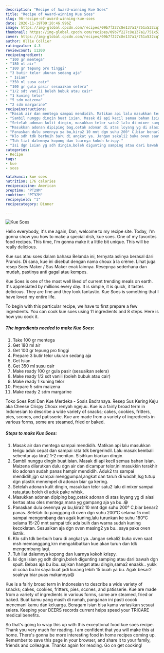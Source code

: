 ```yaml
---
description: "Recipe of Award-winning Kue Soes"
title: "Recipe of Award-winning Kue Soes"
slug: 96-recipe-of-award-winning-kue-soes
date: 2020-11-19T09:20:46.996Z
image: https://img-global.cpcdn.com/recipes/09b7f227c8e137a1/751x532cq70/kue-soes-foto-resep-utama.jpg
thumbnail: https://img-global.cpcdn.com/recipes/09b7f227c8e137a1/751x532cq70/kue-soes-foto-resep-utama.jpg
cover: https://img-global.cpcdn.com/recipes/09b7f227c8e137a1/751x532cq70/kue-soes-foto-resep-utama.jpg
author: Ollie Collier
ratingvalue: 4.3
reviewcount: 11200
recipeingredient:
- "100 gr mentega"
- "180 ml air"
- "100 gr tepung pro tinggi"
- "3 butir telor ukuran sedang aja"
- " Isian"
- "350 ml susu cair"
- "100 gr gula pasir sesuaikan selera"
- "1/2 sdt vanili boleh bubuk atau cair"
- "1 kuning telor"
- "5 sdm maizena"
- "2 sdm margarine"
recipeinstructions:
- "Masak air dan mentega sampai mendidih. Matikan api lalu masukkan terigu aduk cepat dan sampai rata tdk bergerindil. Lalu masak kembali sebentar aja kira2 1-2 menitan. Sisihkan biarkan dingin."
- "Sambil nunggu dingin buat isian. Masak di api kecil semua bahan isian. Maizena dilarutkan dulu dgn air dan dicampur telor,ini masukkin terakhir klo adonan sudah panas hampir mendidih. Aduk2 trs sampai mendidih,jgn sampai menggumpal,angkat dan taruh di wadah,lsg tutup dgn plastik menempel di adonan biar ga kering."
- "Setelah adonan kulit dingin, masukkan telor satu2 lalu di mixer sampai rata,atau boleh di aduk pake whisk."
- "Masukkan adonan dipiping bag,cetak adonan di atas loyang yg di alasi kertas atau oles mentega,mana yg gampang aja ya bu..😁"
- "Panaskan dulu ovennya ya bu,kira2 10 mnt dgn suhu 200° C,biar benar2 panas. Setelah itu panggang di oven dgn suhu 200°C selama 15 mnt sampai mengembang dan agak kuning,lalu turunkan ke suhu 180°C selama 15-20 mnt sampai tdk ada buih dan warna sudah kuning kecoklatan. Sesuaikan aja dgn oven masing2 ya bu.. saya pake oven listrik."
- "Klo sdh tdk berbuih baru di angkat ya. Jangan sekali2 buka oven saat msh memanggang,krn mengakibatkan kue akan turun dan tdk mengembang lagi."
- "Tuh liat dalemnya kopong dan luarnya kokoh krispy."
- "Isi dgn isian yg sdh dingin,boleh digunting samping atau dari bawah dgn spuit. Bebas aja bu ibu..sajikan hangat atau dingin,sama2 enaakk.. yukk di coba bu.Ini saya buat jadi kurang lebih 15 buah ya bu. Agak besar2 soalnya biar puas makannya😄"
categories:
- Recipe
tags:
- kue
- soes

katakunci: kue soes 
nutrition: 176 calories
recipecuisine: American
preptime: "PT29M"
cooktime: "PT32M"
recipeyield: "1"
recipecategory: Dinner

---
```



![Kue Soes](https://img-global.cpcdn.com/recipes/09b7f227c8e137a1/751x532cq70/kue-soes-foto-resep-utama.jpg)

Hello everybody, it's me again, Dan, welcome to my recipe site. Today, I'm gonna show you how to make a special dish, kue soes. One of my favorites food recipes. This time, I'm gonna make it a little bit unique. This will be really delicious.

Kue sus atau soes dalam bahasa Belanda ini, ternyata aslinya berasal dari Prancis. Di sana, kue ini disebut dengan nama choux à la crème. Lihat juga resep Soes Maker / Sus Maker enak lainnya. Resepnya sederhana dan mudah, pastinya anti gagal atau kempes.

Kue Soes is one of the most well liked of current trending meals on earth. It's appreciated by millions every day. It is simple, it is quick, it tastes delicious. They are fine and they look fantastic. Kue Soes is something that I have loved my entire life.


To begin with this particular recipe, we have to first prepare a few ingredients. You can cook kue soes using 11 ingredients and 8 steps. Here is how you cook it.

<!--inarticleads1-->

##### The ingredients needed to make Kue Soes:

1. Take 100 gr mentega
1. Get 180 ml air
1. Get 100 gr tepung pro tinggi
1. Prepare 3 butir telor ukuran sedang aja
1. Get  Isian
1. Get 350 ml susu cair
1. Make ready 100 gr gula pasir (sesuaikan selera)
1. Make ready 1/2 sdt vanili (boleh bubuk atau cair)
1. Make ready 1 kuning telor
1. Prepare 5 sdm maizena
1. Make ready 2 sdm margarine


Toko Soes Roti Dan Kue Merdeka - Sosis Badranaya. Resep Sus Kering Keju aka Cheese Crispy Choux renyah ngejuu. Kue is a fairly broad term in Indonesian to describe a wide variety of snacks; cakes, cookies, fritters, pies, scones, and patisserie. Kue are made from a variety of ingredients in various forms, some are steamed, fried or baked. 

<!--inarticleads2-->

##### Steps to make Kue Soes:

1. Masak air dan mentega sampai mendidih. Matikan api lalu masukkan terigu aduk cepat dan sampai rata tdk bergerindil. Lalu masak kembali sebentar aja kira2 1-2 menitan. Sisihkan biarkan dingin.
1. Sambil nunggu dingin buat isian. Masak di api kecil semua bahan isian. Maizena dilarutkan dulu dgn air dan dicampur telor,ini masukkin terakhir klo adonan sudah panas hampir mendidih. Aduk2 trs sampai mendidih,jgn sampai menggumpal,angkat dan taruh di wadah,lsg tutup dgn plastik menempel di adonan biar ga kering.
1. Setelah adonan kulit dingin, masukkan telor satu2 lalu di mixer sampai rata,atau boleh di aduk pake whisk.
1. Masukkan adonan dipiping bag,cetak adonan di atas loyang yg di alasi kertas atau oles mentega,mana yg gampang aja ya bu..😁
1. Panaskan dulu ovennya ya bu,kira2 10 mnt dgn suhu 200° C,biar benar2 panas. Setelah itu panggang di oven dgn suhu 200°C selama 15 mnt sampai mengembang dan agak kuning,lalu turunkan ke suhu 180°C selama 15-20 mnt sampai tdk ada buih dan warna sudah kuning kecoklatan. Sesuaikan aja dgn oven masing2 ya bu.. saya pake oven listrik.
1. Klo sdh tdk berbuih baru di angkat ya. Jangan sekali2 buka oven saat msh memanggang,krn mengakibatkan kue akan turun dan tdk mengembang lagi.
1. Tuh liat dalemnya kopong dan luarnya kokoh krispy.
1. Isi dgn isian yg sdh dingin,boleh digunting samping atau dari bawah dgn spuit. Bebas aja bu ibu..sajikan hangat atau dingin,sama2 enaakk.. yukk di coba bu.Ini saya buat jadi kurang lebih 15 buah ya bu. Agak besar2 soalnya biar puas makannya😄


Kue is a fairly broad term in Indonesian to describe a wide variety of snacks; cakes, cookies, fritters, pies, scones, and patisserie. Kue are made from a variety of ingredients in various forms, some are steamed, fried or baked. Buat kamu yang masih di rumah, panganan ini pasti cocok menemani kamu dan keluarga. Beragam isian bisa kamu variasikan sesuai selera. Keeping your DEERS records current helps speed your TRICARE medical benefits. 

So that's going to wrap this up with this exceptional food kue soes recipe. Thank you very much for reading. I am confident that you will make this at home. There's gonna be more interesting food in home recipes coming up. Remember to save this page in your browser, and share it to your family, friends and colleague. Thanks again for reading. Go on get cooking!
